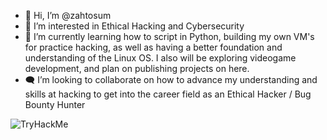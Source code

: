 - 👋 Hi, I’m @zahtosum
- 👀 I’m interested in Ethical Hacking and Cybersecurity
- 🌱 I’m currently learning how to script in Python, building my own VM's for practice hacking, as well as having a better foundation and understanding of the Linux OS. I also will be exploring videogame development, and plan on publishing projects on here.
- :left_speech_bubble: I’m looking to collaborate on how to advance my understanding and skills at hacking to get into the career field as an Ethical Hacker / Bug Bounty Hunter

<img src="https://tryhackme-badges.s3.amazonaws.com/zcmills1.png" alt="TryHackMe">

<!---
zahtosum/zahtosum is a ✨ special ✨ repository because its `README.md` (this file) appears on your GitHub profile.
You can click the Preview link to take a look at your changes.
--->
